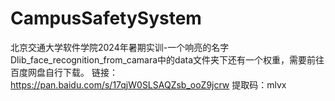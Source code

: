 # CampusSafetySystem
北京交通大学软件学院2024年暑期实训-一个响亮的名字
Dlib_face_recognition_from_camara中的data文件夹下还有一个权重，需要前往百度网盘自行下载。
链接：https://pan.baidu.com/s/17qjW0SLSAQZsb_ooZ9jcrw 
提取码：mlvx
